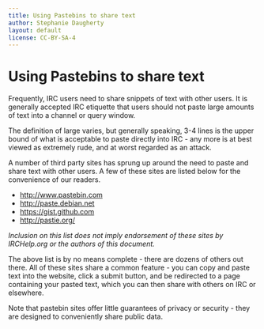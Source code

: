 ```yaml
---
title: Using Pastebins to share text
author: Stephanie Daugherty
layout: default
license: CC-BY-SA-4
---
```


# Using Pastebins to share text
Frequently, IRC users need to share snippets of text with other users. It is
generally accepted IRC etiquette that users should not paste large amounts of
text into a channel or query window.

The definition of large varies, but generally speaking, 3-4 lines is the
upper bound of what is acceptable to paste directly into IRC - any more is
at best viewed as extremely rude, and at worst regarded as an attack.

A number of third party sites has sprung up around the need to paste and share
text with other users. A few of these sites are listed below for the convenience
of our readers.

* <http://www.pastebin.com>
* <http://paste.debian.net>
* <https://gist.github.com>
* <http://pastie.org/>

*Inclusion on this list does not imply endorsement of these sites by IRCHelp.org
or the authors of this document.*

The above list is by no means complete - there are dozens of others out there.
All of these sites share a common feature - you can copy and paste text into the
website, click a submit button, and be redirected to a page containing your
pasted text, which you can then share with others on IRC or elsewhere.

Note that pastebin sites offer little guarantees of privacy or security - they
are designed to conveniently share public data.
